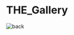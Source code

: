 # THE_Gallery
![back](https://user-images.githubusercontent.com/83659076/124166800-eece3700-dac0-11eb-8688-562751d6a4c5.jpg)
